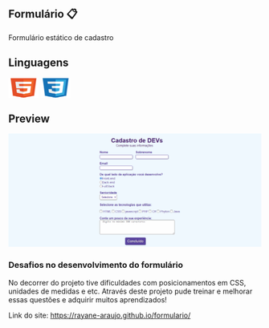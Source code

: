 ## Formulário 📋

Formulário estático de cadastro 

## Linguagens

<div>
    <img align='center' height='40' width='60' title='HTML5' alt='html5' src='https://github.com/devicons/devicon/blob/master/icons/html5/html5-original.svg' />
    <img align='center' height='40' width='60' title='CSS3' alt='css3' src='https://github.com/devicons/devicon/blob/master/icons/css3/css3-original.svg' />
</div> 

## Preview

<img src="./src/imagem/form.gif" alt="gif da tela inicial do projeto formulário">

### Desafios no desenvolvimento do formulário

No decorrer do projeto tive dificuldades com posicionamentos em CSS, unidades de medidas e etc. 
Através deste projeto pude treinar e melhorar essas questões e adquirir muitos aprendizados!


Link do site: https://rayane-araujo.github.io/formulario/


